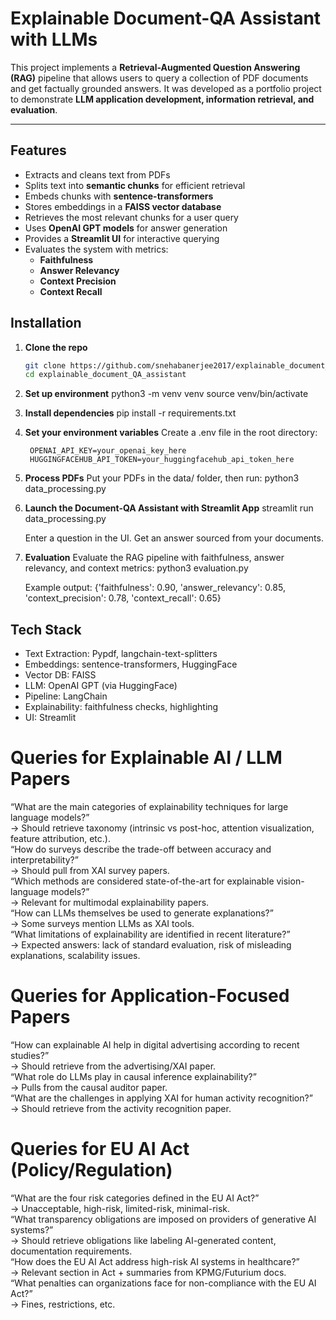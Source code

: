 # Explainable Document-QA Assistant with LLMs

This project implements a **Retrieval-Augmented Question Answering (RAG)** pipeline that allows users to query a collection of PDF documents and get factually grounded answers. It was developed as a portfolio project to demonstrate **LLM application development, information retrieval, and evaluation**.

---

## Features
- Extracts and cleans text from PDFs 
- Splits text into **semantic chunks** for efficient retrieval
- Embeds chunks with **sentence-transformers**
- Stores embeddings in a **FAISS vector database**
- Retrieves the most relevant chunks for a user query
- Uses **OpenAI GPT models** for answer generation
- Provides a **Streamlit UI** for interactive querying
- Evaluates the system with metrics:
  - **Faithfulness**
  - **Answer Relevancy**
  - **Context Precision**
  - **Context Recall**

## Installation

1. **Clone the repo**
   ```bash
   git clone https://github.com/snehabanerjee2017/explainable_document_QA_assistant.git
   cd explainable_document_QA_assistant

2. **Set up environment**
    python3 -m venv venv
    source venv/bin/activate

3. **Install dependencies**
    pip install -r requirements.txt

4. **Set your environment variables**
    Create a .env file in the root directory:

        OPENAI_API_KEY=your_openai_key_here
        HUGGINGFACEHUB_API_TOKEN=your_huggingfacehub_api_token_here

5. **Process PDFs**
    Put your PDFs in the data/ folder, then run:
        python3 data_processing.py

6. **Launch the Document-QA Assistant with Streamlit App**
    streamlit run data_processing.py

    Enter a question in the UI.
    Get an answer sourced from your documents.

7. **Evaluation**
    Evaluate the RAG pipeline with faithfulness, answer relevancy, and context metrics:
        python3 evaluation.py

    Example output:
        {'faithfulness': 0.90, 'answer_relevancy': 0.85, 'context_precision': 0.78, 'context_recall': 0.65}
  


## Tech Stack
- Text Extraction: Pypdf, langchain-text-splitters
- Embeddings: sentence-transformers, HuggingFace
- Vector DB: FAISS 
- LLM: OpenAI GPT (via HuggingFace)
- Pipeline: LangChain
- Explainability: faithfulness checks, highlighting
- UI: Streamlit 

# Queries for Explainable AI / LLM Papers
“What are the main categories of explainability techniques for large language models?” <br />
→ Should retrieve taxonomy (intrinsic vs post-hoc, attention visualization, feature attribution, etc.). <br />
“How do surveys describe the trade-off between accuracy and interpretability?” <br />
→ Should pull from XAI survey papers. <br />
“Which methods are considered state-of-the-art for explainable vision-language models?” <br />
→ Relevant for multimodal explainability papers. <br />
“How can LLMs themselves be used to generate explanations?” <br />
→ Some surveys mention LLMs as XAI tools. <br />
“What limitations of explainability are identified in recent literature?” <br />
→ Expected answers: lack of standard evaluation, risk of misleading explanations, scalability issues. <br />

# Queries for Application-Focused Papers
“How can explainable AI help in digital advertising according to recent studies?” <br />
→ Should retrieve from the advertising/XAI paper. <br />
“What role do LLMs play in causal inference explainability?” <br />
→ Pulls from the causal auditor paper. <br />
“What are the challenges in applying XAI for human activity recognition?” <br />
→ Should retrieve from the activity recognition paper. <br />

# Queries for EU AI Act (Policy/Regulation)
“What are the four risk categories defined in the EU AI Act?” <br />
→ Unacceptable, high-risk, limited-risk, minimal-risk. <br />
“What transparency obligations are imposed on providers of generative AI systems?” <br />
→ Should retrieve obligations like labeling AI-generated content, documentation requirements. <br />
“How does the EU AI Act address high-risk AI systems in healthcare?” <br />
→ Relevant section in Act + summaries from KPMG/Futurium docs. <br />
“What penalties can organizations face for non-compliance with the EU AI Act?” <br />
→ Fines, restrictions, etc.